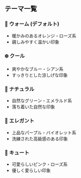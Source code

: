## テーマ一覧

### 🌅 **ウォーム** (デフォルト)

- 暖かみのあるオレンジ・ローズ系
- 親しみやすく温かい印象

### ❄️ **クール**

- 爽やかなブルー・シアン系
- すっきりとした涼しげな印象

### 🌿 **ナチュラル**

- 自然なグリーン・エメラルド系
- 落ち着いた自然な印象

### 💜 **エレガント**

- 上品なパープル・バイオレット系
- 洗練された高級感のある印象

### 🌸 **キュート**

- 可愛らしいピンク・ローズ系
- 優しく愛らしい印象